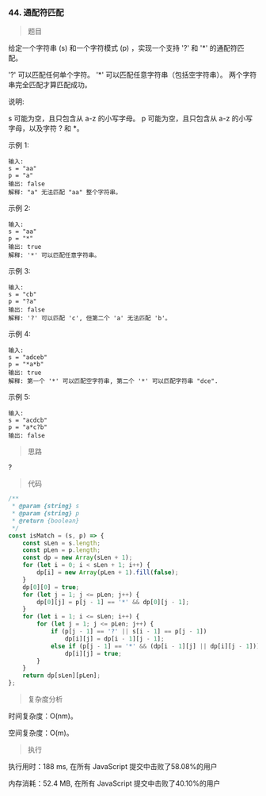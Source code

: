 ### 44. 通配符匹配

> 题目

给定一个字符串 (s) 和一个字符模式 (p) ，实现一个支持 '?' 和 '*' 的通配符匹配。

'?' 可以匹配任何单个字符。
'*' 可以匹配任意字符串（包括空字符串）。
两个字符串完全匹配才算匹配成功。

说明:

s 可能为空，且只包含从 a-z 的小写字母。
p 可能为空，且只包含从 a-z 的小写字母，以及字符 ? 和 *。

示例 1:
```
输入:
s = "aa"
p = "a"
输出: false
解释: "a" 无法匹配 "aa" 整个字符串。
```

示例 2:
```
输入:
s = "aa"
p = "*"
输出: true
解释: '*' 可以匹配任意字符串。
```

示例 3:
```
输入:
s = "cb"
p = "?a"
输出: false
解释: '?' 可以匹配 'c', 但第二个 'a' 无法匹配 'b'。
```

示例 4:
```
输入:
s = "adceb"
p = "*a*b"
输出: true
解释: 第一个 '*' 可以匹配空字符串, 第二个 '*' 可以匹配字符串 "dce".
```

示例 5:
```
输入:
s = "acdcb"
p = "a*c?b"
输出: false
```

> 思路

?

> 代码

```js
/**
 * @param {string} s
 * @param {string} p
 * @return {boolean}
 */
const isMatch = (s, p) => {
    const sLen = s.length;
    const pLen = p.length;
    const dp = new Array(sLen + 1);
    for (let i = 0; i < sLen + 1; i++) {
        dp[i] = new Array(pLen + 1).fill(false);
    }
    dp[0][0] = true;
    for (let j = 1; j <= pLen; j++) {
        dp[0][j] = p[j - 1] == '*' && dp[0][j - 1];
    }
    for (let i = 1; i <= sLen; i++) {
        for (let j = 1; j <= pLen; j++) {
            if (p[j - 1] == '?' || s[i - 1] == p[j - 1])
                dp[i][j] = dp[i - 1][j - 1];
            else if (p[j - 1] == '*' && (dp[i - 1][j] || dp[i][j - 1]))
                dp[i][j] = true;
        }
    }
    return dp[sLen][pLen];
};
```

> 复杂度分析

时间复杂度：O(nm)。

空间复杂度：O(m)。

> 执行

执行用时：188 ms, 在所有 JavaScript 提交中击败了58.08%的用户

内存消耗：52.4 MB, 在所有 JavaScript 提交中击败了40.10%的用户
